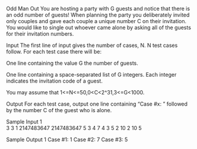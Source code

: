 Odd Man Out
You are hosting a party with G guests and notice that there is an odd number of guests! When planning the party you deliberately invited only couples and gave each couple a unique number C on their invitation. You would like to single out whoever came alone by asking all of the guests for their invitation numbers.

Input
The first line of input gives the number of cases, N. N test cases follow. For each test case there will be:

One line containing the value G the number of guests.

One line containing a space-separated list of G integers. Each integer 
 indicates the invitation code of a guest.

You may assume that 1<=N<=50,0<C<2^31,3<=G<1000.

Output
For each test case, output one line containing “Case #x: ” followed by the number C of the guest who is alone.

Sample Input 1	
3
3
1 2147483647 2147483647
5
3 4 7 4 3
5
2 10 2 10 5

Sample Output 1
Case #1: 1
Case #2: 7
Case #3: 5
